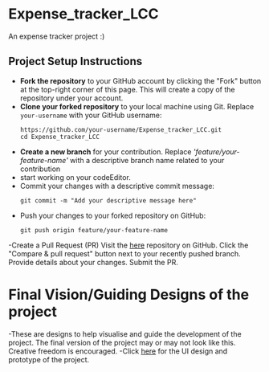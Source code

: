 # Expense_tracker_LCC
An expense tracker project :)

## Project Setup Instructions

- **Fork the repository** to your GitHub account by clicking the "Fork" button at the top-right corner of this page. This will create a copy of the repository under your account.
- **Clone your forked repository** to your local machine using Git. Replace `your-username` with your GitHub username:
   ```
   https://github.com/your-username/Expense_tracker_LCC.git
   cd Expense_tracker_LCC
   ```
- **Create a new branch** for your contribution. Replace *'feature/your-feature-name'* with a descriptive branch name related to your contribution
- start working on your codeEditor.
- Commit your changes with a descriptive commit message:
  ```
  git commit -m "Add your descriptive message here"
  ```
- Push your changes to your forked repository on GitHub:
  ```
  git push origin feature/your-feature-name
  ```
-Create a Pull Request (PR)
Visit the [here](https://github.com/Prithwi32/Expense_tracker_LCC.git) repository on GitHub.
Click the "Compare & pull request" button next to your recently pushed branch.
Provide details about your changes.
Submit the PR.


# Final Vision/Guiding Designs of the project
-These are designs to help visualise and guide the development of the project. The final version of the project may or may not look like this. Creative freedom is encouraged.
-Click [here](https://www.figma.com/file/9ioOuUWv6N18btDjQrE3AR/Expense_Tracker?type=design&node-id=0%3A1&mode=design&t=fJ9j4KzVjMSAThhV-1) for the UI design and prototype of the project.
